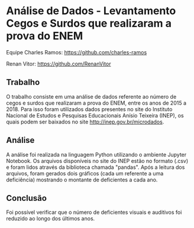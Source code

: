 # Análise de Dados - Levantamento Cegos e Surdos que realizaram a prova do ENEM

Equipe
Charles Ramos: https://github.com/charles-ramos

Renan Vitor: https://github.com/RenanVitor

## Trabalho
O trabalho consiste em uma análise de dados referente ao número de cegos e surdos que realizaram a prova do ENEM, entre os anos de 2015 a 2018. Para isso foram utilizados dados presentes no site do Instituto Nacional de Estudos e Pesquisas Educacionais Anísio Teixeira (INEP), os quais podem ser baixados no site http://inep.gov.br/microdados.

## Análise
A análise foi realizada na linguagem Python utilizando o ambiente Jupyter Notebook. Os arquivos disponíveis no site do INEP estão no formato (.csv) e foram lidos através da biblioteca chamada "pandas". Após a leitura dos arquivos, foram gerados dois gráficos (cada um referente a uma deficiência) mostrando o montante de deficientes a cada ano.

## Conclusão
Foi possível verificar que o número de deficientes visuais e auditivos foi reduzido ao longo dos últimos anos.
